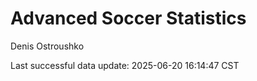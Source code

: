 # Advanced Soccer Statistics
Denis Ostroushko

<!-- gfm -->

Last successful data update: 2025-06-20 16:14:47 CST
